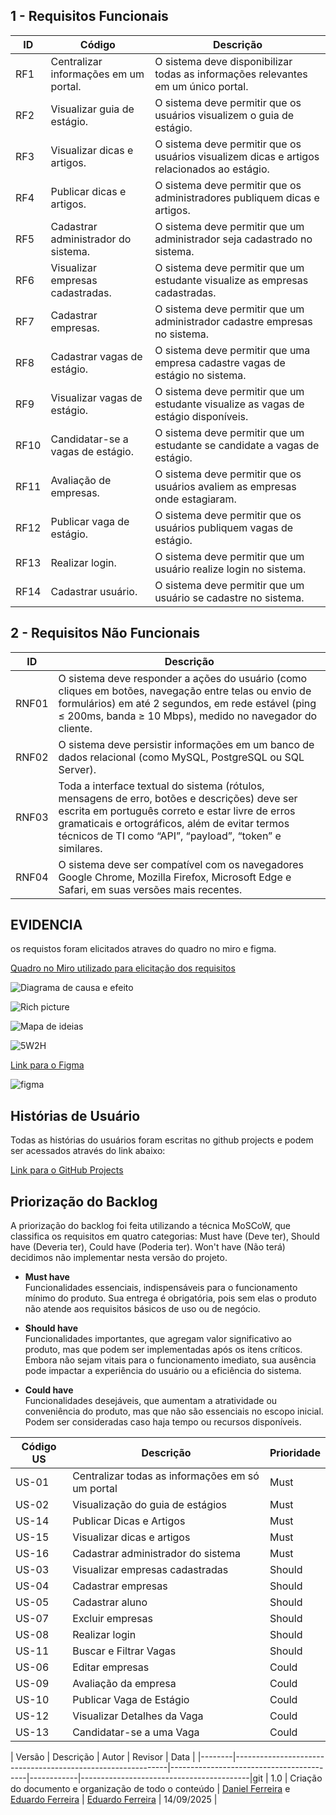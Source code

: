 
## 1 - Requisitos Funcionais

| ID  | Código                                                                  | Descrição                       |
| --- | ----------------------------------------------------------------------- | ------------------------------- |
| RF1 | Centralizar informações em um portal.                        | O sistema deve disponibilizar todas as informações relevantes em um único portal. |
| RF2 | Visualizar guia de estágio.                                       | O sistema deve permitir que os usuários visualizem o guia de estágio. |
| RF3 | Visualizar dicas e artigos.                                 | O sistema deve permitir que os usuários visualizem dicas e artigos relacionados ao estágio. |
| RF4 | Publicar dicas e artigos.                                 | O sistema deve permitir que os administradores publiquem dicas e artigos. |
| RF5 | Cadastrar administrador do sistema.                                 | O sistema deve permitir que um administrador seja cadastrado no sistema. |
| RF6 | Visualizar empresas cadastradas.                                 | O sistema deve permitir que um estudante visualize as empresas cadastradas. |
| RF7 | Cadastrar empresas.                                 | O sistema deve permitir que um administrador cadastre empresas no sistema. |
| RF8 | Cadastrar vagas de estágio.                                 | O sistema deve permitir que uma empresa cadastre vagas de estágio no sistema. |
| RF9 | Visualizar vagas de estágio.                                 | O sistema deve permitir que um estudante visualize as vagas de estágio disponíveis. |
| RF10 | Candidatar-se a vagas de estágio.                                 | O sistema deve permitir que um estudante se candidate a vagas de estágio. |
| RF11 | Avaliação de empresas.                                 | O sistema deve permitir que os usuários avaliem as empresas onde estagiaram. |
| RF12 | Publicar vaga de estágio.                                 | O sistema deve permitir que os usuários publiquem vagas de estágio. |
| RF13 | Realizar login.                                 | O sistema deve permitir que um usuário realize login no sistema. |
| RF14 | Cadastrar usuário.                                 | O sistema deve permitir que um usuário se cadastre no sistema. |

## 2 - Requisitos Não Funcionais

| ID     | Descrição                                                                                                                                                                                                                                                               |
|--------|-------------------------------------------------------------------------------------------------------------------------------------------------------------------------------------------------------------------------------------------------------------------------|
| RNF01  | O sistema deve responder a ações do usuário (como cliques em botões, navegação entre telas ou envio de formulários) em até 2 segundos, em rede estável (ping ≤ 200ms, banda ≥ 10 Mbps), medido no navegador do cliente.           |
| RNF02  | O sistema deve persistir informações em um banco de dados relacional (como MySQL, PostgreSQL ou SQL Server).                                                                              |
| RNF03  | Toda a interface textual do sistema (rótulos, mensagens de erro, botões e descrições) deve ser escrita em português correto e estar livre de erros gramaticais e ortográficos, além de evitar termos técnicos de TI como “API”, “payload”, “token” e similares. |
| RNF04  | O sistema deve ser compatível com os navegadores Google Chrome, Mozilla Firefox, Microsoft Edge e Safari, em suas versões mais recentes.                                                   |

## EVIDENCIA 

os requistos foram elicitados atraves do quadro no miro e figma. 

[Quadro no Miro utilizado para elicitação dos requisitos](https://miro.com/app/board/uXjVJNoiQ50=/)

![Diagrama de causa e efeito](image.png)

![Rich picture](image-1.png)

![Mapa de ideias](image-2.png)

![5W2H](image-3.png)

[Link para o Figma](http://figma.com/design/lB8oMh7D1uVZTKp1AudwF0/GRUPO-5--ARQUITETURA?node-id=0-1&p=f&t=5j38GKQFlchXzybQ-0)

![figma](image-4.png)




## Histórias de Usuário

Todas as histórias do usuários foram escritas no github projects e podem ser acessados através do link abaixo:

[Link para o GitHub Projects](https://github.com/orgs/UnBArqDsw2025-2-Turma02/projects/3/views/1)

## Priorização do Backlog

A priorização do backlog foi feita utilizando a técnica MoSCoW, que classifica os requisitos em quatro categorias: Must have (Deve ter), Should have (Deveria ter), Could have (Poderia ter). Won't have (Não terá) decidimos não implementar nesta versão do projeto. 

- **Must have**  
  Funcionalidades essenciais, indispensáveis para o funcionamento mínimo do produto. Sua entrega é obrigatória, pois sem elas o produto não atende aos requisitos básicos de uso ou de negócio.

- **Should have**  
  Funcionalidades importantes, que agregam valor significativo ao produto, mas que podem ser implementadas após os itens críticos. Embora não sejam vitais para o funcionamento imediato, sua ausência pode impactar a experiência do usuário ou a eficiência do sistema.

- **Could have**  
  Funcionalidades desejáveis, que aumentam a atratividade ou conveniência do produto, mas que não são essenciais no escopo inicial. Podem ser consideradas caso haja tempo ou recursos disponíveis.


| Código US | Descrição                                      | Prioridade |  
| --------- | ---------------------------------------------- | ---------- | 
| US-01     | Centralizar todas as informações em só um portal | Must       | 
| US-02     | Visualização do guia de estágios               | Must       |
| US-14     | Publicar Dicas e Artigos                       | Must       |
| US-15     | Visualizar dicas e artigos                     | Must       | 
| US-16     | Cadastrar administrador do sistema             | Must       | 
| US-03     | Visualizar empresas cadastradas                | Should     |
| US-04     | Cadastrar empresas                             | Should     | 
| US-05     | Cadastrar aluno                                | Should     | 
| US-07     | Excluir empresas                               | Should     |
| US-08     | Realizar login                                 | Should     | 
| US-11     | Buscar e Filtrar Vagas                         | Should     | 
| US-06     | Editar empresas                                | Could      | 
| US-09     | Avaliação da empresa                           | Could      | 
| US-10     | Publicar Vaga de Estágio                       | Could      | 
| US-12     | Visualizar Detalhes da Vaga                    | Could      | 
| US-13     | Candidatar-se a uma Vaga                       | Could      | 


| Versão | Descrição | Autor | Revisor | Data |
|--------|-------------------------------------------------------------|------------------------------------------|------------|------------------------------------------|git
| 1.0    | Criação do documento e organização de todo o conteúdo       | [Daniel Ferreira](https://github.com/Mach1r0) e [Eduardo Ferreira](https://github.com/fxred) |  [Eduardo Ferreira](https://github.com/fxred) |  14/09/2025 |
